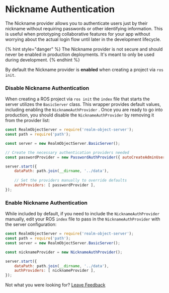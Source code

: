 # Nickname Authentication

The Nickname provider allows you to authenticate users just by their nickname without requiring passwords or other identifying information. This is useful when prototyping collaborative features for your app without worrying about the actual login flow until later in the development lifecycle.

{% hint style="danger" %}
The Nickname provider is not secure and should never be enabled in production deployments. It's meant to only be used during development.
{% endhint %}

By default the Nickname provider is **enabled** when creating a project via `ros init`.

### Disable Nickname Authentication

When creating a ROS project via `ros init` the `index` file that starts the server utilizes the `BasicServer` class. This wrapper provides default values, including enabling the `NicknameAuthProvider` . Once you are ready to go into production, you should disable the `NicknameAuthProvider` by removing it from the provider list:

```javascript
const RealmObjectServer = require('realm-object-server');
const path = require('path');

const server = new RealmObjectServer.BasicServer();

// Create the necessary authentication providers needed
const passwordProvider = new PasswordAuthProvider({ autoCreateAdminUser: true });

server.start({
    dataPath: path.join(__dirname, '../data'),
    
    // Set the providers manually to override defaults
    authProviders: [ passwordProvider ],
});
```

### Enable Nickname Authentication

While included by default, if you need to include the `NicknameAuthProvider` manually, edit your ROS `index` file to pass in the `NicknameAuthProvider` with the server configuration:

```javascript
const RealmObjectServer = require('realm-object-server');
const path = require('path');
const server = new RealmObjectServer.BasicServer();

const nicknameProvider = new NicknameAuthProvider();

server.start({
    dataPath: path.join(__dirname, '../data'),
    authProviders: [ nicknameProvider ],
});
```





Not what you were looking for? [Leave Feedback](https://www.getfeedback.com/r/uO1Zl0vE)

